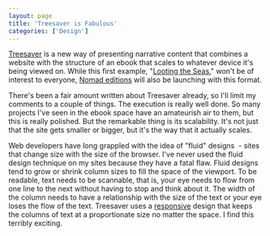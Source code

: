 ```yaml
---
layout: page
title: 'Treesaver is Fabulous'
categories: ['Design']
---
```

<a href="http://treesaver.net/">Treesaver</a> is a new way of presenting narrative content that combines a website with the structure of an ebook that scales to whatever device it's being viewed on. While this first example, "<a href="http://www.publicintegrity.org/treesaver/tuna/">Looting the Seas</a>," won't be of interest to everyone, <a href="http://readnomad.com/">Nomad editions</a> will also be launching with this format.

There's been a fair amount written about Treesaver already, so I'll limit my comments to a couple of things. The execution is really well done. So many projects I've seen in the ebook space have an amateurish air to them, but this is really polished. But the remarkable thing is its scalability. It's not just that the site gets smaller or bigger, but it's the way that it actually scales.

Web developers have long grappled with the idea of "fluid" designs  - sites that change size with the size of the browser. I've never used the fluid design technique on my sites because they have a fatal flaw. Fluid designs tend to grow or shrink column sizes to fill the space of the viewport. To be readable, text needs to be scannable, that is, your eye needs to flow from one line to the next without having to stop and think about it. The width of the column needs to have a relationship with the size of the text or your eye loses the flow of the text. Treesaver uses a <a href="http://www.alistapart.com/articles/responsive-web-design/">responsive</a> design that keeps the columns of text at a proportionate size no matter the space. I find this terribly exciting.

